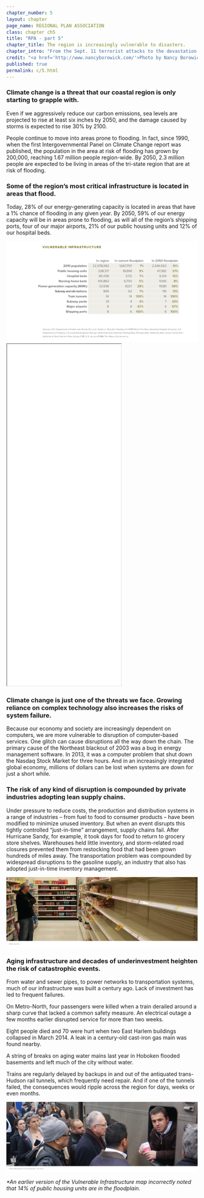 ```yaml
---
chapter_number: 5
layout: chapter
page_name: REGIONAL PLAN ASSOCIATION
class: chapter ch5
title: "RPA - part 5"
chapter_title: The region is increasingly vulnerable to disasters.
chapter_intro: "From the Sept. 11 terrorist attacks to the devastation of Hurricanes Sandy and Irene, catastrophic events have exposed the tri-state region’s vulnerability to disasters of all kinds. Lives are senselessly lost. Daily life is disrupted. And the economic toll registers in the billions of dollars. Less devastating events, including severe storms and heat waves, the 2003 blackout in the Northeast and more commonplace interruptions to our transportation, electric and communications networks also take a toll."
credit: "<a href='http://www.nancyborowick.com/'>Photo by Nancy Borowick</a>"
published: true
permalink: c/5.html
---
```


### Climate change is a threat that our coastal region is only starting to grapple with.
Even if we aggressively reduce our carbon emissions, sea levels are projected to rise at least six inches by 2050, and the damage caused by storms is expected to rise 30% by 2100.

People continue to move into areas prone to flooding. In fact, since 1990, when the first Intergovernmental Panel on Climate Change report was published, the population in the area at risk of flooding has grown by 200,000, reaching 1.67 million people region-wide. By 2050, 2.3 million people are expected to be living in areas of the tri-state region that are at risk of flooding.

### Some of the region’s most critical infrastructure is located in areas that flood.
Today, 28% of our energy-generating capacity is located in areas that have a 1% chance of flooding in any given year. By 2050, 59% of our energy capacity will be in areas prone to flooding, as will all of the region’s shipping ports, four of our major airports, 21% of our public housing units and 12% of our hospital beds.

<img src="/media/5_Vulnerable Infrastructure.png" class="img-responsive" />

<iframe src="/maps/vulnerable.html" height="900" class="wrap-map"></iframe>

### Climate change is just one of the threats we face. Growing reliance on complex technology also increases the risks of system failure.
Because our economy and society are increasingly dependent on computers, we are more vulnerable to disruption of computer-based services. One glitch can cause disruptions all the way down the chain. The primary cause of the Northeast blackout of 2003 was a bug in energy management software. In 2013, it was a computer problem that shut down the Nasdaq Stock Market for three hours. And in an increasingly integrated global economy, millions of dollars can be lost when systems are down for just a short while.

### The risk of any kind of disruption is compounded by private industries adopting lean supply chains.
Under pressure to reduce costs, the production and distribution systems in a range of industries – from fuel to food to consumer products – have been modified to minimize unused inventory. But when an event disrupts this tightly controlled “just-in-time” arrangement, supply chains fail. After Hurricane Sandy, for example, it took days for food to return to grocery store shelves. Warehouses held little inventory, and storm-related road closures prevented them from restocking food that had been grown hundreds of miles away. The transportation problem was compounded by widespread disruptions to the gasoline supply, an industry that also has adopted just-in-time inventory management.

<img src="/media/Photos_CH5_AuKirk.png" class="img-responsive" />

### Aging infrastructure and decades of underinvestment heighten the risk of catastrophic events.
From water and sewer pipes, to power networks to transportation systems, much of our infrastructure was built a century ago. Lack of investment has led to frequent failures.

On Metro-North, four passengers were killed when a train derailed around a sharp curve that lacked a common safety measure. An electrical outage a few months earlier disrupted service for more than two weeks.

Eight people died and 70 were hurt when two East Harlem buildings collapsed in March 2014. A leak in a century-old cast-iron gas main was found nearby.

A string of breaks on aging water mains last year in Hoboken flooded basements and left much of the city without water.

Trains are regularly delayed by backups in and out of the antiquated trans-Hudson rail tunnels, which frequently need repair. And if one of the tunnels failed, the consequences would ripple across the region for days, weeks or even months.

<img src="/media/Photos_CH5_MTA_JPChan.png" class="img-responsive" />


_*An earlier version of the Vulnerable Infrastructure map incorrectly noted that 14% of public housing units are in the floodplain._